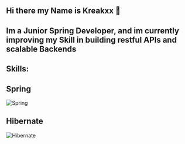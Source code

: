 ## Hi there my Name is Kreakxx 👋

## Im a Junior Spring Developer, and im currently improving my Skill in building restful APIs and scalable Backends 

## Skills:


## Spring
![Spring](https://upload.wikimedia.org/wikipedia/commons/4/44/Spring_Framework_Logo_2018.svg)

## Hibernate
![Hibernate](https://upload.wikimedia.org/wikipedia/commons/thumb/4/41/Hibernate_logo.svg/250px-Hibernate_logo.svg.png)


